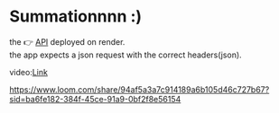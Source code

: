 # Summationnnn :)

the 👉 [API](https://avitsmodel.onrender.com/predict) deployed on render. <br>
 the app expects a json request with the correct headers(json).

video:[Link](https://www.loom.com/share/94af5a3a7c914189a6b105d46c727b67?sid=ba6fe182-384f-45ce-91a9-0bf2f8e56154)

https://www.loom.com/share/94af5a3a7c914189a6b105d46c727b67?sid=ba6fe182-384f-45ce-91a9-0bf2f8e56154
